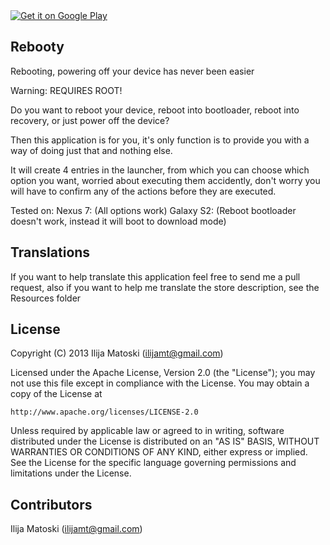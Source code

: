 <a href="https://play.google.com/store/apps/details?id=com.matoski.rebooty">
  <img alt="Get it on Google Play"
       src="https://developer.android.com/images/brand/en_generic_rgb_wo_60.png" />
</a>

Rebooty
-------
Rebooting, powering off your device has never been easier

Warning: REQUIRES ROOT!

Do you want to reboot your device, reboot into bootloader, reboot into recovery, or just power off the device?

Then this application is for you, it's only function is to provide you with a way of doing just that and nothing else.

It will create 4 entries in the launcher, from which you can choose which option you want, worried about executing them accidently, don't worry you will have to confirm any of the actions before they are executed.

Tested on:
Nexus 7: (All options work)
Galaxy S2: (Reboot bootloader doesn't work, instead it will boot to download mode)

Translations
------------
If you want to help translate this application feel free to send me a pull request, also if you want to help me translate the store description, see the Resources folder

License
-------

Copyright (C) 2013 Ilija Matoski (ilijamt@gmail.com)
 
Licensed under the Apache License, Version 2.0 (the "License");
you may not use this file except in compliance with the License.
You may obtain a copy of the License at
 
    http://www.apache.org/licenses/LICENSE-2.0
 
Unless required by applicable law or agreed to in writing, software
distributed under the License is distributed on an "AS IS" BASIS,
WITHOUT WARRANTIES OR CONDITIONS OF ANY KIND, either express or implied.
See the License for the specific language governing permissions and
limitations under the License.

Contributors
------------
Ilija Matoski (ilijamt@gmail.com)
